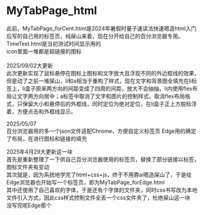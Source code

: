 # MyTabPage_html
此前，MyTabPage_forCent.html是2024年暑假时量子速读法快速嗯造html入门后写的自己用的标签页，纯屎山来着，现在分开给自己的百分浏览器专用。
TimeTest.html是当初测试时间显示用的<br>
icon里面一堆都是超链接的图标<br>
<br>
2025/09/02大更新<br>
此次更新实现了鼠标悬停在图标上图标和文字放大且浮现不同的外边框线的效果，但是动了之前一堆屎山，li和a相当于重构了样式，现在文字和背景图全填充在li标签上，li盒子原来两方向的间距变成了四周的间距，放大不会抽抽，li内使用flex布局让文字两方向居中；a标签中取消了文字和图片的控制样式，取消flex布局格式，只保留大小和悬停后的外框线，同时定位为绝对定位，在li盒子正上方脱标浮着，方便点击和外框线显示。

2025/05/07<br>
百分浏览器用的多一个json文件适配Chrome，方便自定义标签页
Edge用的确定了布局，在进行图标和链接的填充

2025年4月29大更新这一块<br>
首先是重新整理了一下供自己百分浏览器使用的标签页，替换了部分链接以标签，图标文件夹有变动<br>
其次就是，因为系统地学完了html+css+js，终于不用靠ai嗯造屎山了，于是给Edge浏览器也开始写一个标签页，即为MyTabPage_forEdge.html<br>
其中还使用了自己喜欢的字体，于是还有个字体的文件夹，同时css书写改为本地文件引入方式，因此css样式控制文件全丢一个css文件夹了，杜绝屎山这一块<br>
没写完呢Edge那个
